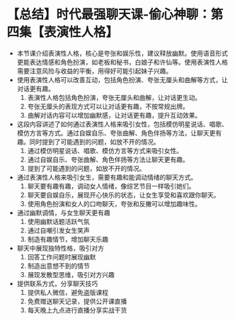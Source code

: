# 【总结】时代最强聊天课-偷心神聊：第四集【表演性人格】

-   本节课介绍表演性人格，核心是夸张和娱乐性，建议释放幽默。使用语音形式更能表达情感和角色扮演，如老板和秘书，白娘子和许仙等。使用表演性人格需要注意风险与收益的平衡，用得好可能引起妹子兴趣。
-   使用表演性人格可以改善互动，包括角色扮演、夸张无厘头和曲解等方式，让对话更有趣。
    1.  表演性人格包括角色扮演，夸张无厘头和曲解，让对话更生动。
    2.  夸张无厘头的表现方式可以让对话更有趣，不按常规出牌。
    3.  曲解对话内容可以增加幽默感，让对话更有趣，提升互动效果。
-   这段内容讲述了如何通过表演性人格来吸引女性，包括模仿明星说话、唱歌、模仿方言等方式。通过自娱自乐、夸张曲解、角色伴扬等方法，让聊天更有趣。同时提到了可能遇到的问题，如放不开的情况。
    1.  通过模仿明星说话、唱歌、模仿方言等方式来吸引女性。
    2.  通过自娱自乐、夸张曲解、角色伴扬等方法让聊天更有趣。
    3.  提到了可能遇到的问题，如放不开的情况。
-   通过表演性人格来吸引女生，需要有趣和能调动情绪的聊天方式。
    1.  聊天要有趣有趣，调动女人情绪，像综艺节目一样吸引她们。
    2.  聊天要自娱自乐，展现开心快乐的状态，让女生享受和喜欢跟你聊天。
    3.  使用角色扮演和女人的口吻聊天，夸张和反撇可以增加趣味性。
-   通过幽默调情，与女生聊天更有趣
    1.  使用幽默话题活跃气氛
    2.  通过自嘲引发女生笑声
    3.  制造有趣情节，增加聊天乐趣
-   聊天中展现独特性格，吸引对方
    1.  回答工作问题时展现幽默
    2.  制造出意想不到的情节
    3.  展现发散型思维，吸引对方兴趣
-   提供联系方式，分享聊天技巧
    1.  提供私人微信，避免盗版课程
    2.  免费赠送聊天记录，提供公开课直播
    3.  每天晚上九点进行直播分享实战干货